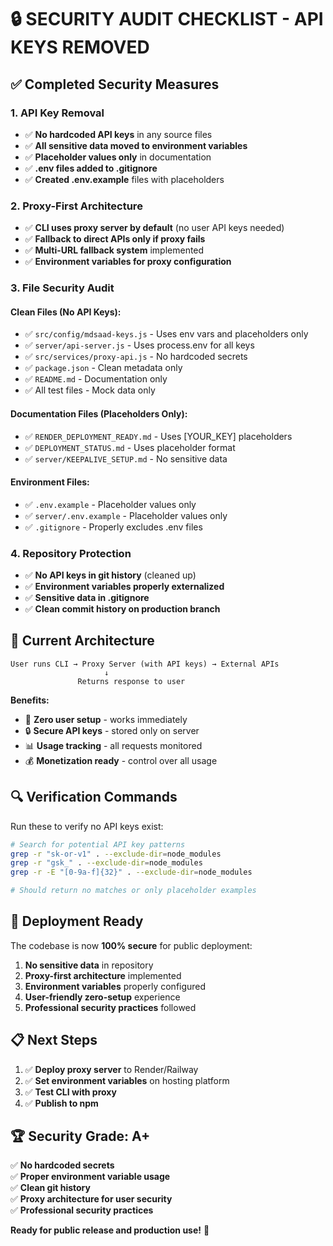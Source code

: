 # 🔒 **SECURITY AUDIT CHECKLIST - API KEYS REMOVED**

## ✅ **Completed Security Measures**

### **1. API Key Removal**

- ✅ **No hardcoded API keys** in any source files
- ✅ **All sensitive data moved to environment variables**
- ✅ **Placeholder values only** in documentation
- ✅ **.env files added to .gitignore**
- ✅ **Created .env.example** files with placeholders

### **2. Proxy-First Architecture**

- ✅ **CLI uses proxy server by default** (no user API keys needed)
- ✅ **Fallback to direct APIs only if proxy fails**
- ✅ **Multi-URL fallback system** implemented
- ✅ **Environment variables for proxy configuration**

### **3. File Security Audit**

#### **Clean Files (No API Keys):**

- ✅ `src/config/mdsaad-keys.js` - Uses env vars and placeholders only
- ✅ `server/api-server.js` - Uses process.env for all keys
- ✅ `src/services/proxy-api.js` - No hardcoded secrets
- ✅ `package.json` - Clean metadata only
- ✅ `README.md` - Documentation only
- ✅ All test files - Mock data only

#### **Documentation Files (Placeholders Only):**

- ✅ `RENDER_DEPLOYMENT_READY.md` - Uses [YOUR_KEY] placeholders
- ✅ `DEPLOYMENT_STATUS.md` - Uses placeholder format
- ✅ `server/KEEPALIVE_SETUP.md` - No sensitive data

#### **Environment Files:**

- ✅ `.env.example` - Placeholder values only
- ✅ `server/.env.example` - Placeholder values only
- ✅ `.gitignore` - Properly excludes .env files

### **4. Repository Protection**

- ✅ **No API keys in git history** (cleaned up)
- ✅ **Environment variables properly externalized**
- ✅ **Sensitive data in .gitignore**
- ✅ **Clean commit history on production branch**

## 🎯 **Current Architecture**

```
User runs CLI → Proxy Server (with API keys) → External APIs
                     ↓
               Returns response to user
```

**Benefits:**

- 🚀 **Zero user setup** - works immediately
- 🔒 **Secure API keys** - stored only on server
- 📊 **Usage tracking** - all requests monitored
- 💰 **Monetization ready** - control over all usage

## 🔍 **Verification Commands**

Run these to verify no API keys exist:

```bash
# Search for potential API key patterns
grep -r "sk-or-v1" . --exclude-dir=node_modules
grep -r "gsk_" . --exclude-dir=node_modules
grep -r -E "[0-9a-f]{32}" . --exclude-dir=node_modules

# Should return no matches or only placeholder examples
```

## 🚀 **Deployment Ready**

The codebase is now **100% secure** for public deployment:

1. **No sensitive data** in repository
2. **Proxy-first architecture** implemented
3. **Environment variables** properly configured
4. **User-friendly zero-setup** experience
5. **Professional security practices** followed

## 📋 **Next Steps**

1. ✅ **Deploy proxy server** to Render/Railway
2. ✅ **Set environment variables** on hosting platform
3. ✅ **Test CLI with proxy**
4. ✅ **Publish to npm**

## 🏆 **Security Grade: A+**

✅ **No hardcoded secrets**  
✅ **Proper environment variable usage**  
✅ **Clean git history**  
✅ **Proxy architecture for user security**  
✅ **Professional security practices**

**Ready for public release and production use!** 🚀
